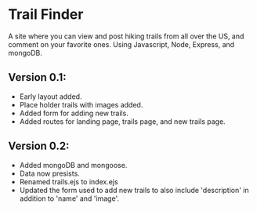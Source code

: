 # Trail Finder
A site where you can view and post hiking trails from all over the US, and comment on your favorite ones. Using Javascript, Node, Express, and mongoDB.

## Version 0.1:
 - Early layout added.
 - Place holder trails with images added.
 - Added form for adding new trails.
 - Added routes for landing page, trails page, and new trails page.

## Version 0.2:
 - Added mongoDB and mongoose.
 - Data now presists. 
 - Renamed trails.ejs to index.ejs
 - Updated the form used to add new trails to also include 'description' in addition to 'name' and 'image'.
